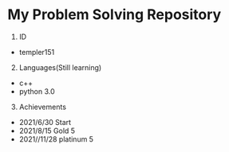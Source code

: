 # My Problem Solving Repository
1. ID
+ templer151

2. Languages(Still learning)
+ c++
+ python 3.0

3. Achievements
+ 2021/6/30 Start
+ 2021/8/15 Gold 5
+ 2021//11/28 platinum 5
